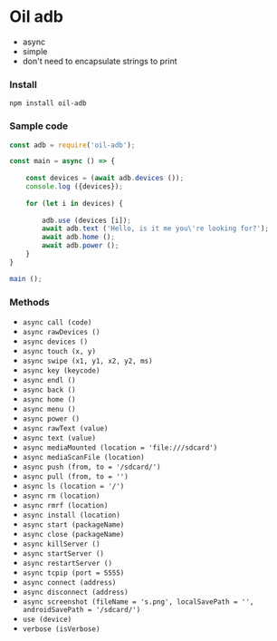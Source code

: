 # Oil adb
- async
- simple
- don't need to encapsulate strings to print

### Install
``npm install oil-adb``

### Sample code

```js
const adb = require('oil-adb');

const main = async () => {
    
    const devices = (await adb.devices ());
    console.log ({devices});
    
    for (let i in devices) {
        
        adb.use (devices [i]);
        await adb.text ('Hello, is it me you\'re looking for?');
        await adb.home ();
        await adb.power ();
    }
}

main ();
````

### Methods

* ``async call (code)``
* ``async rawDevices ()``
* ``async devices ()``
* ``async touch (x, y)``
* ``async swipe (x1, y1, x2, y2, ms)``
* ``async key (keycode)``
* ``async endl ()``
* ``async back ()``
* ``async home ()``
* ``async menu ()``
* ``async power ()``
* ``async rawText (value)``
* ``async text (value)``
* ``async mediaMounted (location = 'file:///sdcard')``
* ``async mediaScanFile (location)``
* ``async push (from, to = '/sdcard/')``
* ``async pull (from, to = '')``
* ``async ls (location = '/')``
* ``async rm (location)``
* ``async rmrf (location)``
* ``async install (location)``
* ``async start (packageName)``
* ``async close (packageName)``
* ``async killServer ()``
* ``async startServer ()``
* ``async restartServer ()``
* ``async tcpip (port = 5555)``
* ``async connect (address)``
* ``async disconnect (address)``
* ``async screenshot (fileName = 's.png', localSavePath = '', androidSavePath = '/sdcard/')``
* ``use (device)``
* ``verbose (isVerbose)``
    
